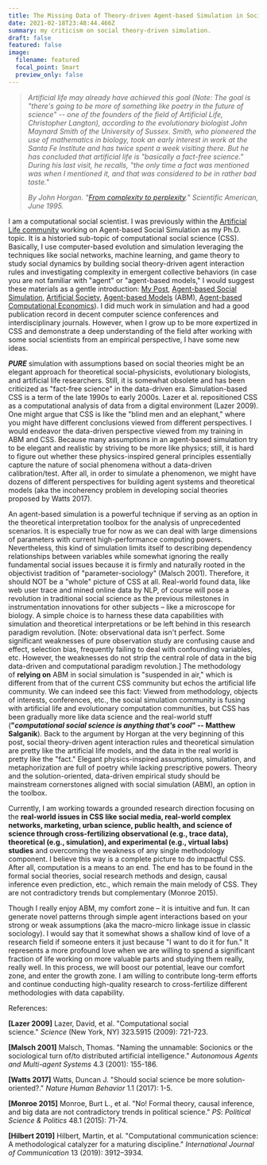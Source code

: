 ```yaml
---
title: The Missing Data of Theory-driven Agent-based Simulation in Social Sciences
date: 2021-02-18T23:48:44.466Z
summary: my criticism on social theory-driven simulation.
draft: false
featured: false
image:
  filename: featured
  focal_point: Smart
  preview_only: false
---
```

> *Artificial life may already have achieved this goal (Note: The goal is "there's going to be more of something like poetry in the future of science" -- one of the founders of the field of Artificial Life, Christopher Langton), according to the evolutionary biologist John Maynard Smith of the University of Sussex. Smith, who pioneered the use of mathematics in biology, took an early interest in work at the Santa Fe Institute and has twice spent a week visiting there. But he has concluded that artificial life is "basically a fact-free science." During his last visit, he recalls, "the only time a fact was mentioned was when I mentioned it, and that was considered to be in rather bad taste."*
>
> *By John Horgan. "[From complexity to perplexity](http://www2.econ.iastate.edu/tesfatsi/hogan.complexperplex.htm)." Scientific American, June 1995.*

I am a computational social scientist. I was previously within the [Artificial Life community](https://en.wikipedia.org/wiki/Artificial_life) working on Agent-based Social Simulation as my Ph.D. topic. It is a historied sub-topic of computational social science (CSS). Basically, I use computer-based evolution and simulation leveraging the techniques like social networks, machine learning, and game theory to study social dynamics by building social theory-driven agent interaction rules and investigating complexity in emergent collective behaviors (in case you are not familiar with "agent" or "agent-based models," I would suggest these materials as a gentle introduction: [My Post](https://www.carsonhlbao.com/publication/cooperation/), [Agent-based Social Simulation](https://en.wikipedia.org/wiki/Agent-based_social_simulation), [Artificial Society](https://en.wikipedia.org/wiki/Artificial_society), [Agent-based Models](https://en.wikipedia.org/wiki/Agent-based_model) (ABM), [Agent-based Computational Economics](http://www2.econ.iastate.edu/tesfatsi/ace.htm)). I did much work in simulation and had a good publication record in decent computer science conferences and interdisciplinary journals. However, when I grow up to be more expertized in CSS and demonstrate a deep understanding of the field after working with some social scientists from an empirical perspective, I have some new ideas.

***PURE*** simulation with assumptions based on social theories might be an elegant approach for theoretical social-physicists, evolutionary biologists, and artificial life researchers. Still, it is somewhat obsolete and has been criticized as "fact-free science" in the data-driven era. Simulation-based CSS is a term of the late 1990s to early 2000s. Lazer et al. repositioned CSS as a computational analysis of data from a digital environment (Lazer 2009). One might argue that CSS is like the "blind men and an elephant," where you might have different conclusions viewed from different perspectives. I would endeavor the data-driven perspective viewed from my training in ABM and CSS. Because many assumptions in an agent-based simulation try to be elegant and realistic by striving to be more like physics; still, it is hard to figure out whether these physics-inspired general principles essentially capture the nature of social phenomena without a data-driven calibration/test. After all, in order to simulate a phenomenon, we might have dozens of different perspectives for building agent systems and theoretical models (aka the incoherency problem in developing social theories proposed by Watts 2017).

An agent-based simulation is a powerful technique if serving as an option in the theoretical interpretation toolbox for the analysis of unprecedented scenarios. It is especially true for now as we can deal with large dimensions of parameters with current high-performance computing powers. Nevertheless, this kind of simulation limits itself to describing dependency relationships between variables while somewhat ignoring the really fundamental social issues because it is firmly and naturally rooted in the objectivist tradition of "parameter-sociology" (Malsch 2001). Therefore, it should NOT be a "whole" picture of CSS at all. Real-world found data, like web user trace and mined online data by NLP, of course will pose a revolution in traditional social science as the previous milestones in instrumentation innovations for other subjects – like a microscope for biology. A simple choice is to harness these data capabilities with simulation and theoretical interpretations or be left behind in this research paradigm revolution. \[Note: observational data isn't perfect. Some significant weaknesses of pure observation study are confusing cause and effect, selection bias, frequently failing to deal with confounding variables, etc. However, the weaknesses do not strip the central role of data in the big data-driven and computational paradigm revolution.] The methodology of **relying on** ABM in social simulation is "suspended in air," which is different from that of the current CSS community but echos the artificial life community. We can indeed see this fact: Viewed from methodology, objects of interests, conferences, etc., the social simulation community is fusing with artificial life and evolutionary computation communities, but CSS has been gradually more like data science and the real-world stuff (**"*computational social science is anything that's cool*" -- Matthew Salganik**). Back to the argument by Horgan at the very beginning of this post, social theory-driven agent interaction rules and theoretical simulation are pretty like the artificial life models, and the data in the real world is pretty like the "fact." Elegant physics-inspired assumptions, simulation, and metaphorization are full of poetry while lacking prescriptive powers. Theory and the solution-oriented, data-driven empirical study should be mainstream cornerstones aligned with social simulation (ABM), an option in the toolbox.

Currently, I am working towards a grounded research direction focusing on the **real-world issues in CSS like social media, real-world complex networks, marketing, urban science, public health, and science of science through cross-fertilizing observational (e.g., trace data), theoretical (e.g., simulation), and experimental (e.g., virtual labs) studies** and overcoming the weakness of any single methodology component. I believe this way is a complete picture to do impactful CSS. After all, computation is a means to an end. The end has to be found in the formal social theories, social research methods and design, causal inference even prediction, etc., which remain the main melody of CSS. They are not contradictory trends but complementary (Monroe 2015).

Though I really enjoy ABM, my comfort zone – it is intuitive and fun. It can generate novel patterns through simple agent interactions based on your strong or weak assumptions (aka the macro-micro linkage issue in classic sociology). I would say that it somewhat shows a shallow kind of love of a research field if someone enters it just because "I want to do it for fun." It represents a more profound love when we are willing to spend a significant fraction of life working on more valuable parts and studying them really, really well. In this process, we will boost our potential, leave our comfort zone, and enter the growth zone. I am willing to contribute long-term efforts and continue conducting high-quality research to cross-fertilize different methodologies with data capability.

References:

**\[Lazer 2009]** Lazer, David, et al. "Computational social science." *Science* (New York, NY) 323.5915 (2009): 721-723.

**\[Malsch 2001]** Malsch, Thomas. "Naming the unnamable: Socionics or the sociological turn of/to distributed artificial intelligence." *Autonomous Agents and Multi-agent Systems* 4.3 (2001): 155-186.

**\[Watts 2017]** Watts, Duncan J. "Should social science be more solution-oriented?." *Nature Human Behavior* 1.1 (2017): 1-5.

**\[Monroe 2015]** Monroe, Burt L., et al. "No! Formal theory, causal inference, and big data are not contradictory trends in political science." *PS*: *Political Science & Politics* 48.1 (2015): 71-74.

**\[Hilbert 2019]** Hilbert, Martin, et al. "Computational communication science: A methodological catalyzer for a maturing discipline." *International Journal of Communication* 13 (2019): 3912–3934.